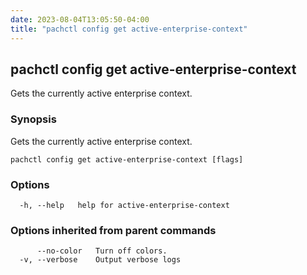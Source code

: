 ```yaml
---
date: 2023-08-04T13:05:50-04:00
title: "pachctl config get active-enterprise-context"
---
```


## pachctl config get active-enterprise-context

Gets the currently active enterprise context.

### Synopsis

Gets the currently active enterprise context.

```
pachctl config get active-enterprise-context [flags]
```

### Options

```
  -h, --help   help for active-enterprise-context
```

### Options inherited from parent commands

```
      --no-color   Turn off colors.
  -v, --verbose    Output verbose logs
```
